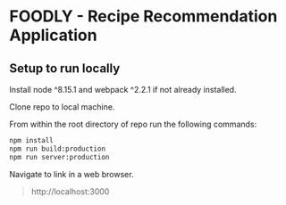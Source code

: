 # FOODLY - Recipe Recommendation Application

## Setup to run locally

Install node ^8.15.1 and webpack ^2.2.1 if not already installed.

Clone repo to local machine.

From within the root directory of repo run the following commands:

```sh
npm install
npm run build:production
npm run server:production
```

Navigate to link in a web browser.
>http://localhost:3000